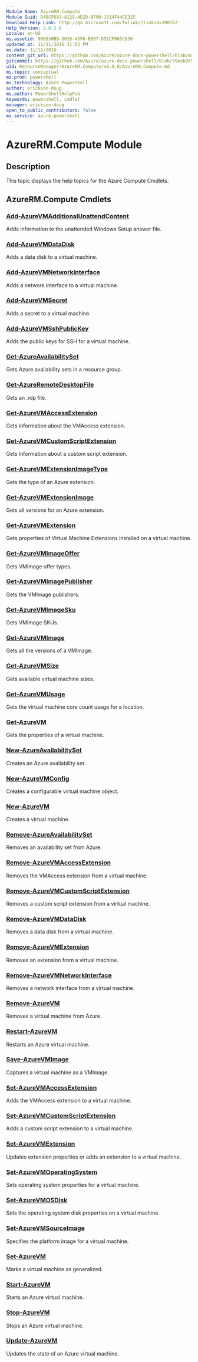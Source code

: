 ```yaml
---
Module Name: AzureRM.Compute
Module Guid: D48CF693-4125-4D2D-8790-1514F44CE325
Download Help Link: http://go.microsoft.com/fwlink/?linkid=390762
Help Version: 2.0.2.0
Locale: en-US
ms.assetid: 900930B9-5035-45F6-BB97-D51CF085C630
updated_at: 11/11/2016 11:03 PM
ms.date: 11/11/2016
content_git_url: https://github.com/Azure/azure-docs-powershell/blob/master/azureps-cmdlets-docs/ResourceManager/AzureRM.Compute/v0.9.8/AzureRM.Compute.md
gitcommit: https://github.com/Azure/azure-docs-powershell/blob/79eeb985ea480979357fb4695832a0c3d29a48bf/azureps-cmdlets-docs/ResourceManager/AzureRM.Compute/v0.9.8/AzureRM.Compute.md
uid: ResourceManager/AzureRM.Compute/v0.9.8/AzureRM.Compute.md
ms.topic: conceptual
ms.prod: powershell
ms.technology: Azure PowerShell
author: erickson-doug
ms.author: PowerShellHelpPub
keywords: powershell, cmdlet
manager: erickson-doug
open_to_public_contributors: false
ms.service: azure-powershell
---
```


# AzureRM.Compute Module
## Description
This topic displays the help topics for the Azure Compute Cmdlets.

## AzureRM.Compute Cmdlets
### [Add-AzureVMAdditionalUnattendContent](./Add-AzureVMAdditionalUnattendContent.md)
Adds information to the unattended Windows Setup answer file.


### [Add-AzureVMDataDisk](./Add-AzureVMDataDisk.md)
Adds a data disk to a virtual machine.


### [Add-AzureVMNetworkInterface](./Add-AzureVMNetworkInterface.md)
Adds a network interface to a virtual machine.


### [Add-AzureVMSecret](./Add-AzureVMSecret.md)
Adds a secret to a virtual machine.


### [Add-AzureVMSshPublicKey](./Add-AzureVMSshPublicKey.md)
Adds the public keys for SSH for a virtual machine.


### [Get-AzureAvailabilitySet](./Get-AzureAvailabilitySet.md)
Gets Azure availability sets in a resource group.


### [Get-AzureRemoteDesktopFile](./Get-AzureRemoteDesktopFile.md)
Gets an .rdp file.


### [Get-AzureVMAccessExtension](./Get-AzureVMAccessExtension.md)
Gets information about the VMAccess extension.


### [Get-AzureVMCustomScriptExtension](./Get-AzureVMCustomScriptExtension.md)
Gets information about a custom script extension.

### [Get-AzureVMExtensionImageType](./Get-AzureVMExtensionImageType.md)
Gets the type of an Azure extension.


### [Get-AzureVMExtensionImage](./Get-AzureVMExtensionImage.md)
Gets all versions for an Azure extension.


### [Get-AzureVMExtension](./Get-AzureVMExtension.md)
Gets properties of Virtual Machine Extensions installed on a virtual machine.

### [Get-AzureVMImageOffer](./Get-AzureVMImageOffer.md)
Gets VMImage offer types.


### [Get-AzureVMImagePublisher](./Get-AzureVMImagePublisher.md)
Gets the VMImage publishers.


### [Get-AzureVMImageSku](./Get-AzureVMImageSku.md)
Gets VMImage SKUs.


### [Get-AzureVMImage](./Get-AzureVMImage.md)
Gets all the versions of a VMImage.


### [Get-AzureVMSize](./Get-AzureVMSize.md)
Gets available virtual machine sizes.


### [Get-AzureVMUsage](./Get-AzureVMUsage.md)
Gets the virtual machine core count usage for a location.


### [Get-AzureVM](./Get-AzureVM.md)
Gets the properties of a virtual machine.


### [New-AzureAvailabilitySet](./New-AzureAvailabilitySet.md)
Creates an Azure availability set.


### [New-AzureVMConfig](./New-AzureVMConfig.md)
Creates a configurable virtual machine object.


### [New-AzureVM](./New-AzureVM.md)
Creates a virtual machine.


### [Remove-AzureAvailabilitySet](./Remove-AzureAvailabilitySet.md)
Removes an availability set from Azure.


### [Remove-AzureVMAccessExtension](./Remove-AzureVMAccessExtension.md)
Removes the VMAccess extension from a virtual machine.


### [Remove-AzureVMCustomScriptExtension](./Remove-AzureVMCustomScriptExtension.md)
Removes a custom script extension from a virtual machine.


### [Remove-AzureVMDataDisk](./Remove-AzureVMDataDisk.md)
Removes a data disk from a virtual machine.


### [Remove-AzureVMExtension](./Remove-AzureVMExtension.md)
Removes an extension from a virtual machine.


### [Remove-AzureVMNetworkInterface](./Remove-AzureVMNetworkInterface.md)
Removes a network interface from a virtual machine.


### [Remove-AzureVM](./Remove-AzureVM.md)
Removes a virtual machine from Azure.


### [Restart-AzureVM](./Restart-AzureVM.md)
Restarts an Azure virtual machine.


### [Save-AzureVMImage](./Save-AzureVMImage.md)
Captures a virtual machine as a VMImage.


### [Set-AzureVMAccessExtension](./Set-AzureVMAccessExtension.md)
Adds the VMAccess extension to a virtual machine.


### [Set-AzureVMCustomScriptExtension](./Set-AzureVMCustomScriptExtension.md)
Adds a custom script extension to a virtual machine.


### [Set-AzureVMExtension](./Set-AzureVMExtension.md)
Updates extension properties or adds an extension to a virtual machine.


### [Set-AzureVMOperatingSystem](./Set-AzureVMOperatingSystem.md)
Sets operating system properties for a virtual machine.


### [Set-AzureVMOSDisk](./Set-AzureVMOSDisk.md)
Sets the operating system disk properties on a virtual machine.


### [Set-AzureVMSourceImage](./Set-AzureVMSourceImage.md)
Specifies the platform image for a virtual machine.


### [Set-AzureVM](./Set-AzureVM.md)
Marks a virtual machine as generalized.


### [Start-AzureVM](./Start-AzureVM.md)
Starts an Azure virtual machine.


### [Stop-AzureVM](./Stop-AzureVM.md)
Stops an Azure virtual machine.


### [Update-AzureVM](./Update-AzureVM.md)
Updates the state of an Azure virtual machine.



